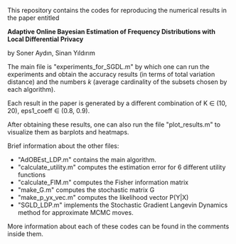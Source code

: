 This repository contains the codes for reproducing the numerical results in the paper entitled

**Adaptive Online Bayesian Estimation of Frequency Distributions with Local Differential Privacy**

by Soner Aydın, Sinan Yıldırım

The main file is "experiments_for_SGDL.m" by which one can run the experiments and obtain the accuracy results (in terms of total variation distance) and the numbers $k$ (average cardinality of the subsets chosen by each algorithm). 

Each result in the paper is generated by a different combination of K $\in$ (10, 20), eps1_coeff $\in$ (0.8, 0.9).

After obtaining these results, one can also run the file "plot_results.m" to visualize them as barplots and heatmaps.

Brief information about the other files:
- "AdOBEst_LDP.m" contains the main algorithm.
- "calculate_utility.m" computes the estimation error for 6 different utility functions
- "calculate_FIM.m" computes the Fisher information matrix
- "make_G.m" computes the stochastic matrix G
- "make_p_yx_vec.m" computes the likelihood vector P(Y|X)
- "SGLD_LDP.m" implements the Stochastic Gradient Langevin Dynamics method for approximate MCMC moves.

More information about each of these codes can be found in the comments inside them.
